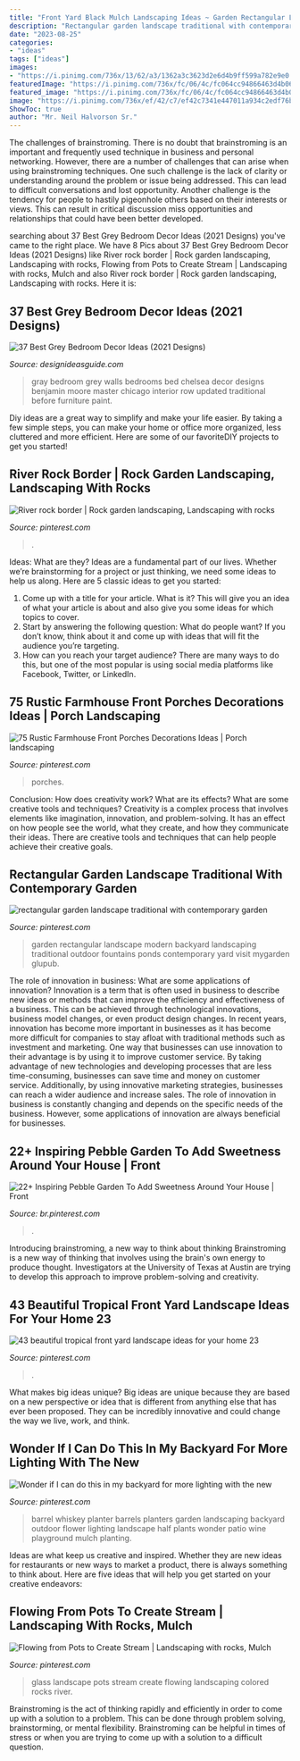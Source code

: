 ```yaml
---
title: "Front Yard Black Mulch Landscaping Ideas ~ Garden Rectangular Landscape Modern Backyard Landscaping Traditional Outdoor Fountains Ponds Contemporary Yard Visit Mygarden Glupub"
description: "Rectangular garden landscape traditional with contemporary garden"
date: "2023-08-25"
categories:
- "ideas"
tags: ["ideas"]
images:
- "https://i.pinimg.com/736x/13/62/a3/1362a3c3623d2e6d4b9ff599a782e9e0.jpg"
featuredImage: "https://i.pinimg.com/736x/fc/06/4c/fc064cc94866463d4b06e712dccc2dde.jpg"
featured_image: "https://i.pinimg.com/736x/fc/06/4c/fc064cc94866463d4b06e712dccc2dde.jpg"
image: "https://i.pinimg.com/736x/ef/42/c7/ef42c7341e447011a934c2edf76b56cc.jpg"
ShowToc: true
author: "Mr. Neil Halvorson Sr."
---
```



The challenges of brainstroming.
There is no doubt that brainstroming is an important and frequently used technique in business and personal networking. However, there are a number of challenges that can arise when using brainstroming techniques. One such challenge is the lack of clarity or understanding around the problem or issue being addressed. This can lead to difficult conversations and lost opportunity. Another challenge is the tendency for people to hastily pigeonhole others based on their interests or views. This can result in critical discussion miss opportunities and relationships that could have been better developed.

	

		
searching about 37 Best Grey Bedroom Decor Ideas (2021 Designs) you've came to the right place. We have 8 Pics about 37 Best Grey Bedroom Decor Ideas (2021 Designs) like River rock border | Rock garden landscaping, Landscaping with rocks, Flowing from Pots to Create Stream | Landscaping with rocks, Mulch and also River rock border | Rock garden landscaping, Landscaping with rocks. Here it is:
		
    
## 37 Best Grey Bedroom Decor Ideas (2021 Designs)

<img loading=lazy src="https://www.designideasguide.com/wp-content/uploads/2019/03/Grey-Bedroom-750x500.jpg" onerror="this.onerror=null;this.src='https://tse4.mm.bing.net/th?id=OIP.xcXQ6hPAeFSK0m7DG1EMUAHaE8&amp;pid=15.1';" alt="37 Best Grey Bedroom Decor Ideas (2021 Designs)">

_Source: designideasguide.com_

>gray bedroom grey walls bedrooms bed chelsea decor designs benjamin moore master chicago interior row updated traditional before furniture paint. 

	

Diy ideas are a great way to simplify and make your life easier. By taking a few simple steps, you can make your home or office more organized, less cluttered and more efficient. Here are some of our favoriteDIY projects to get you started!

    
## River Rock Border | Rock Garden Landscaping, Landscaping With Rocks

<img loading=lazy src="https://i.pinimg.com/736x/70/41/aa/7041aa44345dae90f7b51b2a538212b1.jpg" onerror="this.onerror=null;this.src='https://tse4.mm.bing.net/th?id=OIP.Y9wQYhYkyq6GRn6SF0V7kgHaPN&amp;pid=15.1';" alt="River rock border | Rock garden landscaping, Landscaping with rocks">

_Source: pinterest.com_

>. 

	

Ideas: What are they?
Ideas are a fundamental part of our lives. Whether we’re brainstorming for a project or just thinking, we need some ideas to help us along. Here are 5 classic ideas to get you started:
1. Come up with a title for your article. What is it? This will give you an idea of what your article is about and also give you some ideas for which topics to cover.
2. Start by answering the following question: What do people want? If you don’t know, think about it and come up with ideas that will fit the audience you’re targeting. 
3. How can you reach your target audience? There are many ways to do this, but one of the most popular is using social media platforms like Facebook, Twitter, or LinkedIn.

    
## 75 Rustic Farmhouse Front Porches Decorations Ideas | Porch Landscaping

<img loading=lazy src="https://i.pinimg.com/736x/e5/76/0d/e5760d248c65286ae7e781a1acb7fb70.jpg" onerror="this.onerror=null;this.src='https://tse1.mm.bing.net/th?id=OIP.wOoJ8-YF-MYS3SG5fIFK-wHaJ4&amp;pid=15.1';" alt="75 Rustic Farmhouse Front Porches Decorations Ideas | Porch landscaping">

_Source: pinterest.com_

>porches. 

	

Conclusion: How does creativity work? What are its effects? What are some creative tools and techniques?
Creativity is a complex process that involves elements like imagination, innovation, and problem-solving. It has an effect on how people see the world, what they create, and how they communicate their ideas. There are creative tools and techniques that can help people achieve their creative goals.

    
## Rectangular Garden Landscape Traditional With Contemporary Garden

<img loading=lazy src="https://i.pinimg.com/736x/88/34/10/883410385bf074cade76f16cf041df83.jpg" onerror="this.onerror=null;this.src='https://tse1.mm.bing.net/th?id=OIP.PR2QnnuM1dJ6rSvPSN6cpwHaLJ&amp;pid=15.1';" alt="rectangular garden landscape traditional with contemporary garden">

_Source: pinterest.com_

>garden rectangular landscape modern backyard landscaping traditional outdoor fountains ponds contemporary yard visit mygarden glupub. 

	

The role of innovation in business: What are some applications of innovation?
Innovation is a term that is often used in business to describe new ideas or methods that can improve the efficiency and effectiveness of a business. This can be achieved through technological innovations, business model changes, or even product design changes. In recent years, innovation has become more important in businesses as it has become more difficult for companies to stay afloat with traditional methods such as investment and marketing. One way that businesses can use innovation to their advantage is by using it to improve customer service. By taking advantage of new technologies and developing processes that are less time-consuming, businesses can save time and money on customer service. Additionally, by using innovative marketing strategies, businesses can reach a wider audience and increase sales. The role of innovation in business is constantly changing and depends on the specific needs of the business. However, some applications of innovation are always beneficial for businesses.

    
## 22+ Inspiring Pebble Garden To Add Sweetness Around Your House | Front

<img loading=lazy src="https://i.pinimg.com/736x/ef/42/c7/ef42c7341e447011a934c2edf76b56cc.jpg" onerror="this.onerror=null;this.src='https://tse1.mm.bing.net/th?id=OIP.sluCVLWi6ywUaHLhof1augHaLJ&amp;pid=15.1';" alt="22+ Inspiring Pebble Garden To Add Sweetness Around Your House | Front">

_Source: br.pinterest.com_

>. 

	

Introducing brainstroming, a new way to think about thinking
Brainstroming is a new way of thinking that involves using the brain's own energy to produce thought. Investigators at the University of Texas at Austin are trying to develop this approach to improve problem-solving and creativity.

    
## 43 Beautiful Tropical Front Yard Landscape Ideas For Your Home 23

<img loading=lazy src="https://i.pinimg.com/736x/13/62/a3/1362a3c3623d2e6d4b9ff599a782e9e0.jpg" onerror="this.onerror=null;this.src='https://tse3.mm.bing.net/th?id=OIP.47lHOXLfvYhcwb66L_thPgHaJ3&amp;pid=15.1';" alt="43 beautiful tropical front yard landscape ideas for your home 23">

_Source: pinterest.com_

>. 

	

What makes big ideas unique?
Big ideas are unique because they are based on a new perspective or idea that is different from anything else that has ever been proposed. They can be incredibly innovative and could change the way we live, work, and think.

    
## Wonder If I Can Do This In My Backyard For More Lighting With The New

<img loading=lazy src="https://i.pinimg.com/736x/3e/13/35/3e13355dd26d8423c33330f250c827a3.jpg" onerror="this.onerror=null;this.src='https://tse3.mm.bing.net/th?id=OIP.A1uKB5X4Eq0_24kJCLPRqAHaJ6&amp;pid=15.1';" alt="Wonder if I can do this in my backyard for more lighting with the new">

_Source: pinterest.com_

>barrel whiskey planter barrels planters garden landscaping backyard outdoor flower lighting landscape half plants wonder patio wine playground mulch planting. 

	

Ideas are what keep us creative and inspired. Whether they are new ideas for restaurants or new ways to market a product, there is always something to think about. Here are five ideas that will help you get started on your creative endeavors: 

    
## Flowing From Pots To Create Stream | Landscaping With Rocks, Mulch

<img loading=lazy src="https://i.pinimg.com/736x/fc/06/4c/fc064cc94866463d4b06e712dccc2dde.jpg" onerror="this.onerror=null;this.src='https://tse1.mm.bing.net/th?id=OIP.Cc0NkEKkF-ixHxmMZtE27gAAAA&amp;pid=15.1';" alt="Flowing from Pots to Create Stream | Landscaping with rocks, Mulch">

_Source: pinterest.com_

>glass landscape pots stream create flowing landscaping colored rocks river. 

	

Brainstroming is the act of thinking rapidly and efficiently in order to come up with a solution to a problem. This can be done through problem solving, brainstorming, or mental flexibility. Brainstroming can be helpful in times of stress or when you are trying to come up with a solution to a difficult question.

